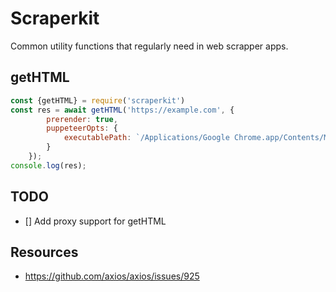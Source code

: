 # Scraperkit
Common utility functions that regularly need in web scrapper apps.

## getHTML

```js
const {getHTML} = require('scraperkit')
const res = await getHTML('https://example.com', {
        prerender: true,
        puppeteerOpts: {
            executablePath: `/Applications/Google Chrome.app/Contents/MacOS/Google Chrome`
        }
    });
console.log(res);
```

## TODO
- [] Add proxy support for getHTML

## Resources
- https://github.com/axios/axios/issues/925